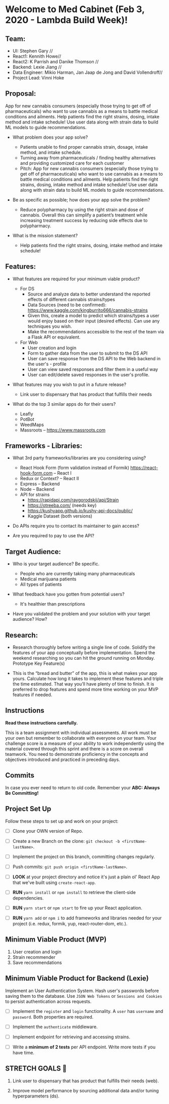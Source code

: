 # Welcome to Med Cabinet (Feb 3, 2020 - Lambda Build Week)!

## Team:
- UI: Stephen Gary // 
- React1:  Kennith Howe// 
- React2: K Parrish and Danike Thomson // 
- Backend: Lexie Jiang // 
- Data Engineer:  Mikio Harman, Jan Jaap de Jong and David Vollendroff// 
- Project Lead: Vinni Hoke

## Proposal:

App for new cannabis consumers (especially those trying to get off of pharmaceuticals) who want to use cannabis as a means to battle medical conditions and ailments. Help patients find the right strains, dosing, intake method and intake schedule! 
Use user data along with strain data to build ML models to guide recommendations.

- What problem does your app solve?  
    - Patients unable to find proper cannabis strain, dosage, intake method, and intake schedule.
    - Turning away from pharmaceuticals / finding healthy alternatives and providing customized care for each customer
    - Pitch: App for new cannabis consumers (especially those trying to get off of pharmaceuticals) who want to use cannabis as a means to battle medical conditions and ailments. Help patients find the right strains, dosing, intake method and intake schedule! Use user data along with strain data to build ML models to guide recommendations.

- Be as specific as possible; how does your app solve the problem?
    - Reduce polypharmacy by using the right strain and dose of cannabis. Overall this can simplify a patient’s treatment while increasing treatment success by reducing side effects due to polypharmacy.

- What is the mission statement?
    - Help patients find the right strains, dosing, intake method and intake schedule!


## Features:

- What features are required for your minimum viable product?
   - For DS
        - Source and analyze data to better understand the reported effects of different cannabis strains/types
        - Data Sources (need to be confirmed):
        https://www.kaggle.com/kingburrito666/cannabis-strains
        - Given this, create a model to predict which strains/types a user would enjoy based on their input (desired effects). Can use any techniques you wish.
        - Make the recommendations accessible to the rest of the team via a Flask API or equivalent.
    - For Web
        - User creation and login
        - Form to gather data from the user to submit to the DS API
        - User can save response from the DS API to the Web backend in the user's - profile
        - User can view saved responses and filter them in a useful way
        - User can edit/delete saved responses in the user's profile.

- What features may you wish to put in a future release?
    - Link user to dispensary that has product that fulfills their needs

- What do the top 3 similar apps do for their users?
    - Leafly
    - PotBot
    - WeedMaps
    - Massroots – https://www.massroots.com


## Frameworks - Libraries:

- What 3rd party frameworks/libraries are you considering using?
    - React Hook Form (form validation instead of Formik) https://react-hook-form.com – React I
    - Redux or Context? – React II
    - Express – Backend
    - Node – Backend
    - API for strains
        - https://rapidapi.com/raygorodskij/api/Strain
        - https://otreeba.com/ (needs key)
        - https://kushyapp.github.io/kushy-api-docs/public/
        - Kaggle Dataset (both versions)

- Do APIs require you to contact its maintainer to gain access?


- Are you required to pay to use the API?



## Target Audience:

- Who is your target audience? Be specific.
    - People who are currently taking many pharmaceuticals
    - Medical marijuana patients
    - All types of patients

- What feedback have you gotten from potential users?  
	- It's healthier than prescriptions 

- Have you validated the problem and your solution with your target audience? How?


## Research:

- Research thoroughly before writing a single line of code. Solidify the features of your app conceptually before implementation. Spend the weekend researching so you can hit the ground running on Monday.
Prototype Key Feature(s)

- This is the “bread and butter” of the app, this is what makes your app yours. Calculate how long it takes to implement these features and triple the time estimated. That way you’ll have plenty of time to finish. It is preferred to drop features and spend more time working on your MVP features if needed.


## Instructions

**Read these instructions carefully.**

This is a team assignment with individual assessments. All work must be your own but remember to collaborate with everyone on your team. Your challenge score is a measure of your ability to work independently using the material covered through this sprint and there is a score on overall teamwork. You need to demonstrate proficiency in the concepts and objectives introduced and practiced in preceding days.


## Commits

In case you ever need to return to old code. Remember your **ABC: Always Be Committing!**


## Project Set Up

Follow these steps to set up and work on your project:

- [ ]  Clone your OWN version of Repo.
- [ ]  Create a new Branch on the clone: `git checkout -b <firstName-lastName>`.
- [ ]  Implement the project on this branch, committing changes regularly.
- [ ]  Push commits: `git push origin <firstName-lastName>`.
- [ ]  **LOOK** at your project directory and notice it's just a plain ol' React App that we've built using `create-react-app`.
- [ ]  **RUN** `yarn install` or `npm install` to retrieve the client-side dependencies.
- [ ]  **RUN** `yarn start` or `npm start` to fire up your React application.
- [ ] **RUN** `yarn add` or `npm i` to add frameworks and libraries needed for your project (i.e. redux, formik, yup, react-router-dom, etc.).


## Minimum Viable Product (MVP)

1. User creation and login
2. Strain recommender
3. Save recommendations

## Minimum Viable Product for Backend (Lexie)

Implement an User Authentication System. Hash user's passwords before saving them to the database. Use `JSON Web Tokens` or `Sessions and Cookies` to persist authentication across requests.

- [ ] Implement the `register` and `login` functionality. A `user` has `username` and `password`. Both properties are required.
- [ ] Implement the `authenticate` middleware.
- [ ] Implement endpoint for retrieving and accessing strains.
- [ ] Write a **minimum of 2 tests** per API endpoint. Write more tests if you have time.


## STRETCH GOALS 💪

1. Link user to dispensary that has product that fulfills their needs (web).

2. Improve model performance by sourcing additional data and/or tuning hyperparameters (ds).